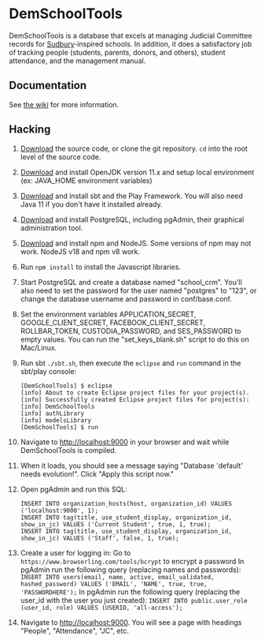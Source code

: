 # DemSchoolTools

DemSchoolTools is a database that excels at managing Judicial Committee records
for [Sudbury](https://en.wikipedia.org/wiki/Sudbury_school)-inspired schools.
In addition, it does a satisfactory job of tracking people (students, parents,
donors, and others), student attendance, and the management manual.

## Documentation

See [the wiki](https://github.com/schmave/demschooltools/wiki/) for more information.

## Hacking

1.  [Download](https://github.com/schmave/demschooltools/archive/master.zip)
    the source code, or clone the git repository. `cd` into the root level
    of the source code.

1.  [Download](https://openjdk.org/) and install OpenJDK version 11.x and setup local environment (ex: JAVA_HOME environment variables)

1.  [Download](https://www.playframework.com/documentation/2.8.x/Requirements)
    and install sbt and the Play Framework. You will also need Java 11 if
    you don't have it installed already.

1.  [Download](http://www.postgresql.org/download/) and install PostgreSQL,
    including pgAdmin, their graphical administration tool.

1.  [Download](https://nodejs.org/en/download/releases/) and install npm and NodeJS.
    Some versions of npm may not work. NodeJS v18 and npm v8 work.

1.  Run `npm install` to install the Javascript libraries.

1.  Start PostgreSQL and create a database named "school_crm". You'll also need to set the password for the user named "postgres" to "123", or change the database username and password in conf/base.conf.

1.  Set the environment variables APPLICATION_SECRET, GOOGLE_CLIENT_SECRET,
    FACEBOOK_CLIENT_SECRET, ROLLBAR_TOKEN, CUSTODIA_PASSWORD, and SES_PASSWORD to empty values. You can run the
    "set_keys_blank.sh" script to do this on Mac/Linux.

1.  Run sbt `./sbt.sh`, then execute the `eclipse` and `run` command in the sbt/play console:

        [DemSchoolTools] $ eclipse
        [info] About to create Eclipse project files for your project(s).
        [info] Successfully created Eclipse project files for project(s):
        [info] DemSchoolTools
        [info] authLibrary
        [info] modelsLibrary
        [DemSchoolTools] $ run

1.  Navigate to [http://localhost:9000](http://localhost:9000) in your browser
    and wait while DemSchoolTools is compiled.

1.  When it loads, you should see a message saying
    "Database 'default' needs evolution!". Click "Apply this script now."

1.  Open pgAdmin and run this SQL:

        INSERT INTO organization_hosts(host, organization_id) VALUES ('localhost:9000', 1);
        INSERT INTO tag(title, use_student_display, organization_id, show_in_jc) VALUES ('Current Student', true, 1, true);
        INSERT INTO tag(title, use_student_display, organization_id, show_in_jc) VALUES ('Staff', false, 1, true);

1.  Create a user for logging in:
    Go to `https://www.browserling.com/tools/bcrypt` to encrypt a password
    In pgAdmin run the following query (replacing names and passwords): `INSERT INTO users(email, name, active, email_validated, hashed_password) VALUES ('EMAIL', 'NAME', true, true, 'PASSWORDHERE');`
    In pgAdmin run the following query (replacing the user_id with the user you just created): `INSERT INTO public.user_role (user_id, role) VALUES (USERID, 'all-access');`

1.  Navigate to [http://localhost:9000](http://localhost:9000). You will see
    a page with headings "People", "Attendance", "JC", etc.
